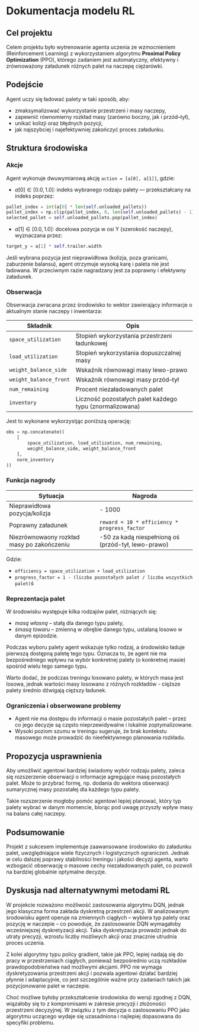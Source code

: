 # Dokumentacja modelu RL

## Cel projektu

Celem projektu było wytrenowanie agenta uczenia ze wzmocnieniem (Reinforcement Learning) z wykorzystaniem algorytmu **Proximal Policy Optimization** (PPO), którego zadaniem jest automatyczny, efektywny i zrównoważony załadunek różnych palet na naczepę ciężarówki.

## Podejście

Agent uczy się ładować palety w taki sposób, aby:

- zmaksymalizować wykorzystanie przestrzeni i masy naczepy,
- zapewnić równomierny rozkład masy (zarówno boczny, jak i przód–tył),
- unikać kolizji oraz błędnych pozycji,
- jak najszybciej i najefektywniej zakończyć proces załadunku.

## Struktura środowiska

### Akcje

Agent wykonuje dwuwymiarową akcję `action = [a[0], a[1]]`, gdzie:

- $a[0] \in [0.0, 1.0]$: indeks wybranego rodzaju palety — przekształcany na indeks poprzez:

```python
pallet_index = int(a[0] * len(self.unloaded_pallets))
pallet_index = np.clip(pallet_index, 0, len(self.unloaded_pallets) - 1)
selected_pallet = self.unloaded_pallets.pop(pallet_index)
```

- $a[1] \in [0.0, 1.0]$: docelowa pozycja w osi Y (szerokość naczepy), wyznaczana przez:

```python
target_y = a[1] * self.trailer.width
```

Jeśli wybrana pozycja jest nieprawidłowa (kolizja, poza granicami, zaburzenie balansu), agent otrzymuje wysoką karę i paleta nie jest ładowana. W przeciwnym razie nagradzany jest za poprawny i efektywny załadunek.

### Obserwacja

Obserwacja zwracana przez środowisko to wektor zawierający informacje o aktualnym stanie naczepy i inwentarza:

| Składnik              |   Opis                                                        |
| --------------------- | -----------------------------------------------------------   |
| `space_utilization`     | Stopień wykorzystania przestrzeni ładunkowej                |
| `load_utilization`      | Stopień wykorzystania dopuszczalnej masy                    |
| `weight_balance_side`   | Wskaźnik równowagi masy lewo-prawo                          |
| `weight_balance_front`  | Wskaźnik równowagi masy przód–tył                           |
| `num_remaining`         | Procent niezaładowanych palet                               |
| `inventory`             | Liczność pozostałych palet każdego typu (znormalizowana)    |

Jest to wykonane wykorzystjąc poniższą operację:

```python
obs = np.concatenate((
    [
        space_utilization, load_utilization, num_remaining,
        weight_balance_side, weight_balance_front
    ],
    norm_inventory
))
```

### Funkcja nagrody

| Sytuacja | Nagroda |
| ----------------------------------------------|---|
| Nieprawidłowa pozycja/kolizja                 | - 1000 |
| Poprawny załadunek                            | `reward = 10 * efficiency * progress_factor` |
| Niezrównowaony rozkład masy po zakończeniu    | -50 za kadą niespełnioną oś (przód-tył, lewo-prawo) |

Gdzie:

- `efficiency = space_utilization + load_utilization`
- `progress_factor = 1 - (liczba pozostałych palet / liczba wszystkich palet)`ś

### Reprezentacja palet

W środowisku występuje kilka rodzajów palet, różniących się:

- *masą własną* – stałą dla danego typu palety,
- *śmasą towaru* – zmienną w obrębie danego typu, ustalaną losowo w danym epizodzie.

Podczas wyboru palety agent wskazuje tylko rodzaj, a środowisko ładuje pierwszą dostępną paletę tego typu. Oznacza to, że agent nie ma bezpośredniego wpływu na wybór konkretnej palety (o konkretnej masie) spośród wielu tego samego typu.

Warto dodać, że podczas treningu losowano palety, w których masa jest losowa, jednak wartości masy losowano z różnych rozkładów - cięższe palety średnio dźwigają cięższy ładunek.

### Ograniczenia i obserwowane problemy

- Agent nie ma dostępu do informacji o masie pozostałych palet – przez co jego decyzje są często nieprzewidywalne i lokalnie zoptymalizowane.
- Wysoki poziom szumu w treningu sugeruje, że brak kontekstu masowego może prowadzić do nieefektywnego planowania rozkładu.

## Propozycja usprawnienia

Aby umożliwić agentowi bardziej świadomy wybór rodzaju palety, zaleca się rozszerzenie obserwacji o informacje agregujące masę pozostałych palet. Może to przybrać formę, np. dodania do wektora obserwacji sumarycznej masy pozostałej dla każdego typu palety.

Takie rozszerzenie mogłoby pomóc agentowi lepiej planować, który typ palety wybrać w danym momencie, biorąc pod uwagę przyszły wpływ masy na balans całej naczepy.

## Podsumowanie

Projekt z sukcesem implementuje zaawansowane środowisko do załadunku palet, uwzględniające wiele fizycznych i logistycznych ograniczeń. Jednak w celu dalszej poprawy stabilności treningu i jakości decyzji agenta, warto wzbogacić obserwację o masowe cechy niezaładowanych palet, co pozwoli na bardziej globalnie optymalne decyzje.

## Dyskusja nad alternatywnymi metodami RL

W projekcie rozważono możliwość zastosowania algorytmu DQN, jednak jego klasyczna forma zakłada dyskretną przestrzeń akcji. W analizowanym środowisku agent operuje na zmiennych ciągłych – wybiera typ palety oraz pozycję w naczepie – co powoduje, że zastosowanie DQN wymagałoby wcześniejszej dyskretyzacji akcji. Taka dyskretyzacja prowadzi jednak do utraty precyzji, wzrostu liczby możliwych akcji oraz znacznie utrudnia proces uczenia.

Z kolei algorytmy typu policy gradient, takie jak PPO, lepiej nadają się do pracy w przestrzeniach ciągłych, ponieważ bezpośrednio uczą rozkładów prawdopodobieństwa nad możliwymi akcjami. PPO nie wymaga dyskretyzowania przestrzeni akcji i pozwala agentowi działać bardziej płynnie i adaptacyjnie, co jest szczególnie ważne przy zadaniach takich jak pozycjonowanie palet w naczepie.

Choć możliwe byłoby przekształcenie środowiska do wersji zgodnej z DQN, wiązałoby się to z kompromisami w zakresie precyzji i złożoności przestrzeni decyzyjnej. W związku z tym decyzja o zastosowaniu PPO jako algorytmu uczącego wydaje się uzasadniona i najlepiej dopasowana do specyfiki problemu.
